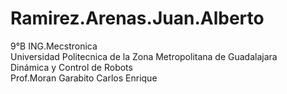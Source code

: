 # Ramirez.Arenas.Juan.Alberto
9°B ING.Mecstronica \
Universidad Politecnica de la Zona Metropolitana de Guadalajara \
Dinámica y Control de Robots \
Prof.Moran Garabito Carlos Enrique
